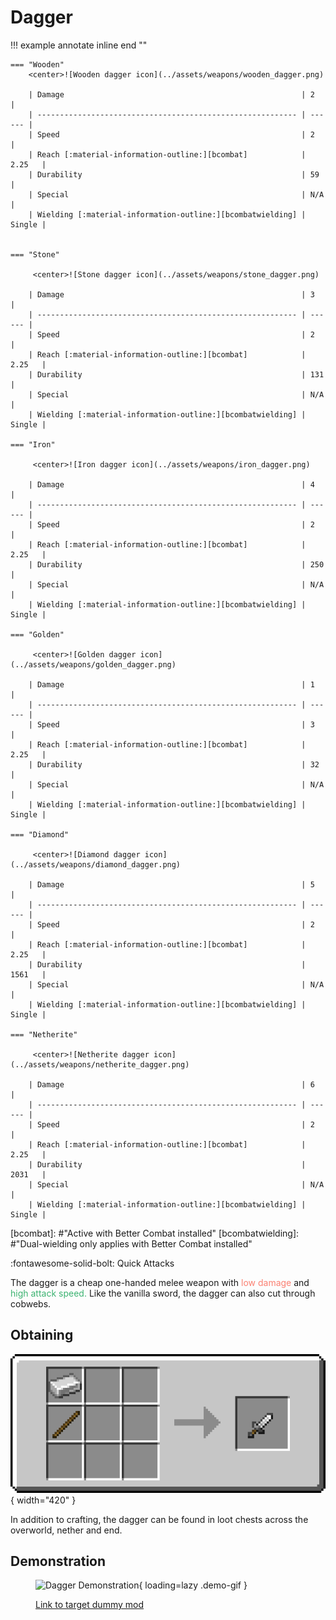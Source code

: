 # Dagger

!!! example annotate inline end ""

    === "Wooden"
        <center>![Wooden dagger icon](../assets/weapons/wooden_dagger.png)

        | Damage                                                     | 2      |
        | ---------------------------------------------------------- | ------ |
        | Speed                                                      | 2      |
        | Reach [:material-information-outline:][bcombat]            | 2.25   |
        | Durability                                                 | 59     |
        | Special                                                    | N/A    |
        | Wielding [:material-information-outline:][bcombatwielding] | Single |


    === "Stone"

         <center>![Stone dagger icon](../assets/weapons/stone_dagger.png)

        | Damage                                                     | 3      |
        | ---------------------------------------------------------- | ------ |
        | Speed                                                      | 2      |
        | Reach [:material-information-outline:][bcombat]            | 2.25   |
        | Durability                                                 | 131    |
        | Special                                                    | N/A    |
        | Wielding [:material-information-outline:][bcombatwielding] | Single |

    === "Iron"

         <center>![Iron dagger icon](../assets/weapons/iron_dagger.png)

        | Damage                                                     | 4      |
        | ---------------------------------------------------------- | ------ |
        | Speed                                                      | 2      |
        | Reach [:material-information-outline:][bcombat]            | 2.25   |
        | Durability                                                 | 250    |
        | Special                                                    | N/A    |
        | Wielding [:material-information-outline:][bcombatwielding] | Single |

    === "Golden"

         <center>![Golden dagger icon](../assets/weapons/golden_dagger.png)

        | Damage                                                     | 1      |
        | ---------------------------------------------------------- | ------ |
        | Speed                                                      | 3      |
        | Reach [:material-information-outline:][bcombat]            | 2.25   |
        | Durability                                                 | 32     |
        | Special                                                    | N/A    |
        | Wielding [:material-information-outline:][bcombatwielding] | Single |

    === "Diamond"

         <center>![Diamond dagger icon](../assets/weapons/diamond_dagger.png)

        | Damage                                                     | 5      |
        | ---------------------------------------------------------- | ------ |
        | Speed                                                      | 2      |
        | Reach [:material-information-outline:][bcombat]            | 2.25   |
        | Durability                                                 | 1561   |
        | Special                                                    | N/A    |
        | Wielding [:material-information-outline:][bcombatwielding] | Single |

    === "Netherite"

         <center>![Netherite dagger icon](../assets/weapons/netherite_dagger.png)

        | Damage                                                     | 6      |
        | ---------------------------------------------------------- | ------ |
        | Speed                                                      | 2      |
        | Reach [:material-information-outline:][bcombat]            | 2.25   |
        | Durability                                                 | 2031   |
        | Special                                                    | N/A    |
        | Wielding [:material-information-outline:][bcombatwielding] | Single |

[bcombat]: #"Active with Better Combat installed"
[bcombatwielding]: #"Dual-wielding only applies with Better Combat installed"

:fontawesome-solid-bolt: Quick Attacks

The dagger is a cheap one-handed melee weapon with <span style="color:salmon">low damage</span> and <span style="color:mediumseagreen">high attack speed.</span> Like the vanilla sword, the dagger can also cut through cobwebs.

## Obtaining

![Dagger Recipe](../assets/recipes/recipe_dagger.png){ width="420" }

In addition to crafting, the dagger can be found in loot chests across the overworld, nether and end.

## Demonstration

<figure markdown>

![Dagger Demonstration](../assets/gifs/dagger.gif){ loading=lazy .demo-gif }

  <figcaption><a href="https://modrinth.com/datapack/hit-the-dummy">Link to target dummy mod</figcaption>
</figure>
